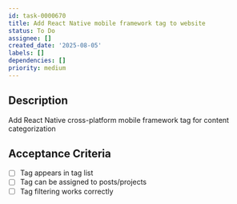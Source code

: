 ```yaml
---
id: task-0000670
title: Add React Native mobile framework tag to website
status: To Do
assignee: []
created_date: '2025-08-05'
labels: []
dependencies: []
priority: medium
---
```


## Description

Add React Native cross-platform mobile framework tag for content categorization

## Acceptance Criteria

- [ ] Tag appears in tag list
- [ ] Tag can be assigned to posts/projects
- [ ] Tag filtering works correctly
